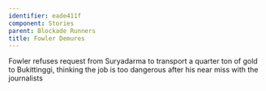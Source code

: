 ```yaml
---
identifier: eade411f
component: Stories
parent: Blockade Runners 
title: Fowler Demures
---
```

Fowler refuses request from Suryadarma to transport a quarter ton of
gold to Bukittinggi, thinking the job is too dangerous after his near
miss with the journalists
